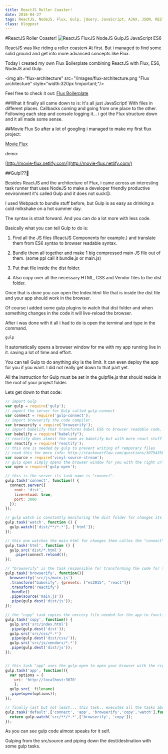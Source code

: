 ```yaml
---
title: ReactJS Roller Coaster!
date: 2016-04-27
tags: ReactJS, NodeJS, Flux, Gulp, jQuery, JavaScript, AJAX, JSON, RESTful API, API
class: blogpost
---
```


#ReactJS Roller Coaster!
![ReactJS FluxJS NodeJS GulpJS JavaScript ES6](/images/ReactJS-FluxJS-NodeJS-GulpJS-ES6.png "ReactJS FluxJS NodeJS GulpJS JavaScript ES6")

ReactJS was like riding a roller coaster🌀 At first. But i managed to find some solid ground and get into more advanced concepts like Flux.

Today i created my own Flux Boilerplate combining ReactJS with Flux, ES6, NodeJS and Gulp.

<img alt="flux-architecture" src="/images/flux-architecture.png "Flux architecture" style="width:320px !important;"/>

Feel free to check it out: [Flux Boilerplate](https://github.com/khalilgharbaoui/flux-boilerplate "Flux Boilerplate")

##What it finally all came down to is:
It's all just JavaScript! With files in different places. Callbacks coming and going from one place to the other. Following each step and console logging it... i got the Flux structure down and it all made some sense.

##Movie Flux
So after a lot of googling i managed to make my first flux project:

[Movie Flux](https://github.com/khalilgharbaoui/movie-reactjs-flux)

demo:

[http://movie-flux.netlify.com/](http://movie-flux.netlify.com/)

##Gulp!??🤔

Besides ReactJS and the architecture of Flux, i came across an interesting task runner that uses NodeJS to make a developer friendly productive environment it's called Gulp and it does not suck😝.

I used Webpack to bundle stuff before, but Gulp is as easy as drinking a cold milkshake on a hot summer day.

The syntax is strait forward. And you can do a lot more with less code.

Basically what you can tell Gulp to do is:

1. Find all the JS files (ReactJS Components for example.) and translate them from ES6 syntax to browser readable syntax.

2. Bundle them all together and make 1 big compressed main JS file out of them. (some ppl call it bundle.js or main.js)

3. Put that file inside the dist folder.

4. Also copy over all the necessary HTML, CSS and Vendor files to the dist folder.

Once that is done you can open the Index.html file that is inside the dist file and your app should work in the browser.

Of course i added some gulp plugins to watch that dist folder and when something changes in the code it will live-reload the browser.

After i was done with it all i had to do is open the terminal and type in the command.

```bash
gulp
```
It automatically opens a browser window for me with my app running live in it. saving a lot of time and effort.

You can tell Gulp to do anything sky is the limit.
It can even deploy the app for you if you want.
I did not really get down to that part yet.

All the instruction for Gulp must be set in the gulpfile.js that should reside in the root of your project folder.

Lets get down to that code:

```javascript
// import Gulp
var gulp = require('gulp');
// import the server for Gulp called gulp-connect
var connect = require('gulp-connect');
// import browserify the code compiler.
var browserify = require('browserify');
// import babelify that transforms babel ES6 to browser readable code.
var babelify = require("babelify");
// reactify does almost the same as babelify but with more react stuff i guess.
var reactify = require('reactify');
// this one is needed by gulp to prevent writing of remporary files
// read this for more info: http://stackoverflow.com/questions/30794356/why-do-i-have-to-use-vinyl-source-stream-with-gulp
var source = require('vinyl-source-stream');
// gulp open simply opens the browser window for you with the right url.
var open = require('gulp-open');

// this is the server its task name is "connect".
gulp.task('connect', function() {
  connect.server({
    root: 'dist',
    livereload: true,
    port: 3000
  });
});

// gulp watch is constantly monitoring the dist folder for changes its task name is "watch"
gulp.task('watch', function () {
  gulp.watch(['dist/**/*.*'], ['html']);
});

// this one watches the main html for changes then calles the "connect" task to reload.
gulp.task('html', function () {
  gulp.src('dist/*.html')
    .pipe(connect.reload());
});

// "browserify" is the task responsible for transforming the code for the browser. and bundling it together inside the big main.js, finally putting it in the destination folder.
gulp.task('browserify', function(){
  browserify('src/js/main.js')
  .transform("babelify", {presets: ["es2015", "react"]})
  .transform('reactify')
  .bundle()
  .pipe(source('main.js'))
  .pipe(gulp.dest('dist/js'));
});

// the "copy" task copies the neccery file needed for the app to function normally. (see step 4. above)
gulp.task('copy', function() {
  gulp.src('src/index.html')
  .pipe(gulp.dest('dist'));
  gulp.src('src/css/*.*')
  .pipe(gulp.dest('dist/css/'));
  gulp.src('src/js/vendors/*.*')
  .pipe(gulp.dest('dist/js'));
});


// this task "app" uses the gulp-open to open your browser with the right url in it.
gulp.task('app', function(){
  var options = {
    uri: 'http://localhost:3070'
    };
  gulp.src(__filename)
  .pipe(open(options));
});

// finally last but not least... this task.. executes all the tasks above 1 by 1. the final callback.
gulp.task('default',['connect', 'app', 'browserify','copy','watch'],function() {
  return gulp.watch('src/**/*.*',['browserify', 'copy']);
});

```


As you can see gulp code almost speaks for it self.


Gulping from the src/source and piping down the dest/destination with some gulp tasks.
